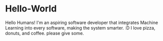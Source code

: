 # Hello-World
Hello Humans!
I'm an aspiring software developer that integrates Machine Learning into every software, making the system smarter. :D
I love pizza, donuts, and coffee. please give some.
